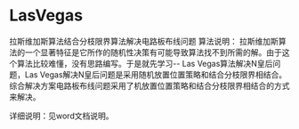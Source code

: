 # LasVegas
拉斯维加斯算法结合分枝限界算法解决电路板布线问题
算法说明：
   拉斯维加斯算法的一个显著特征是它所作的随机性决策有可能导致算法找不到所需的解。由于这个算法比较难懂，没有思路编写。于是就先学习-- Las Vegas算法解决N皇后问题，Las Vegas解决N皇后问题是采用随机放置位置策略和结合分枝限界相结合。综合解决方案电路板布线问题采用了机放置位置策略和结合分枝限界相结合的方式来解决。

详细说明：见word文档说明。

